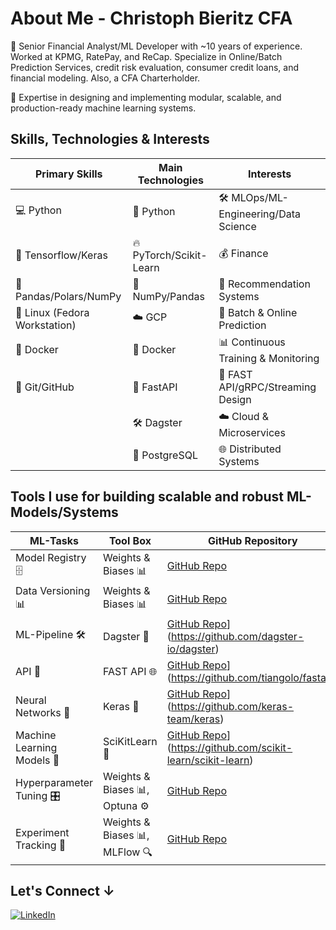 # About Me - Christoph Bieritz CFA

👋 Senior Financial Analyst/ML Developer with ~10 years of experience. Worked at KPMG, RatePay, and ReCap. Specialize in Online/Batch Prediction Services, credit risk evaluation, consumer credit loans, and financial modeling. Also, a CFA Charterholder.

💼 Expertise in designing and implementing modular, scalable, and production-ready machine learning systems.

## Skills, Technologies & Interests

| **Primary Skills**                 | **Main Technologies**             | **Interests**                          |
|------------------------------------|-----------------------------------|----------------------------------------|
| 💻 Python                           | 🐍 Python                        | 🛠️ MLOps/ML-Engineering/Data Science  |
| 🧠 Tensorflow/Keras                 | 🔥 PyTorch/Scikit-Learn          | 💰 Finance                             |
| 🐼 Pandas/Polars/NumPy              | 🔢 NumPy/Pandas                  | 🎯 Recommendation Systems              |
| 🐧 Linux (Fedora Workstation)       | ☁️ GCP                       | 🔄 Batch & Online Prediction           |
| 🐳 Docker                           | 🐳 Docker                        | 📊 Continuous Training & Monitoring   |
| 🌱 Git/GitHub                       | 🚀 FastAPI                       | 🚀 FAST API/gRPC/Streaming Design      |
|                                     | 🛠️ Dagster                       | ☁️ Cloud & Microservices              |
|                                     | 🐘 PostgreSQL                     | 🌐 Distributed Systems                 |

## Tools I use for building scalable and robust ML-Models/Systems

| **ML-Tasks**                       | **Tool Box**                      | **GitHub Repository**                    |
|------------------------------------|-----------------------------------|----------------------------------------|
| Model Registry 🗄️                  | Weights & Biases 📊               | [GitHub Repo](https://github.com/wandb/wandb)  |
| Data Versioning 📊                 | Weights & Biases 📊               | [GitHub Repo](https://github.com/wandb/wandb)  |
| ML-Pipeline 🛠️                    | Dagster 🔧                        | [GitHub Repo](https://github.com/keras-team/keras)](https://github.com/dagster-io/dagster)  |
| API 🚀                             | FAST API 🌐                       | [GitHub Repo](https://github.com/yourusername/repo)](https://github.com/tiangolo/fastapi)  |
| Neural Networks 🧠                 | Keras 🧬                          | [GitHub Repo](https://github.com/yourusername/repo)](https://github.com/keras-team/keras)  |
| Machine Learning Models 🤖         | SciKitLearn 📘                    | [GitHub Repo](https://github.com/yourusername/repo)](https://github.com/scikit-learn/scikit-learn)  |
| Hyperparameter Tuning 🎛️          | Weights & Biases 📊, Optuna ⚙️    | [GitHub Repo](https://github.com/wandb/wandb)  |
| Experiment Tracking 🧪             | Weights & Biases 📊, MLFlow 🔍    | [GitHub Repo](https://github.com/wandb/wandb)  |





## Let's Connect ↓

[![LinkedIn](https://img.shields.io/badge/LinkedIn-0A66C2?style=for-the-badge&logo=linkedin&logoColor=white)](https://www.linkedin.com)
